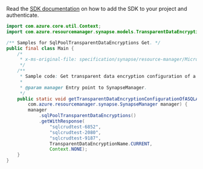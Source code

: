 Read the [SDK documentation](https://github.com/Azure/azure-sdk-for-java/blob/azure-resourcemanager-synapse_1.0.0-beta.2/sdk/synapse/azure-resourcemanager-synapse/README.md) on how to add the SDK to your project and authenticate.

```java
import com.azure.core.util.Context;
import com.azure.resourcemanager.synapse.models.TransparentDataEncryptionName;

/** Samples for SqlPoolTransparentDataEncryptions Get. */
public final class Main {
    /*
     * x-ms-original-file: specification/synapse/resource-manager/Microsoft.Synapse/stable/2021-06-01/examples/GetSqlPoolTransparentDataEncryption.json
     */
    /**
     * Sample code: Get transparent data encryption configuration of a SQL Analytics pool.
     *
     * @param manager Entry point to SynapseManager.
     */
    public static void getTransparentDataEncryptionConfigurationOfASQLAnalyticsPool(
        com.azure.resourcemanager.synapse.SynapseManager manager) {
        manager
            .sqlPoolTransparentDataEncryptions()
            .getWithResponse(
                "sqlcrudtest-6852",
                "sqlcrudtest-2080",
                "sqlcrudtest-9187",
                TransparentDataEncryptionName.CURRENT,
                Context.NONE);
    }
}
```

